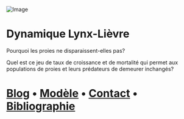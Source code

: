 ![Image](https://images.radio-canada.ca/q_auto,w_1250/v1/ici-info/16x9/yukon-lynx-lievre.jpg)

# Dynamique Lynx-Lièvre

Pourquoi les proies ne disparaissent-elles pas?

Quel est ce jeu de taux de croissance et de mortalité qui permet aux populations de proies et leurs prédateurs de demeurer inchangés?

# [Blog](https://hassan2312.github.io/Proie-Predateur/Blog.html) • [Modèle](https://hassan2312.github.io/Proie-Predateur/code.html) • [Contact](https://hassan2312.github.io/Proie-Predateur/contact.html) • [Bibliographie](https://hassan2312.github.io/Proie-Predateur/bibliographie.html)
